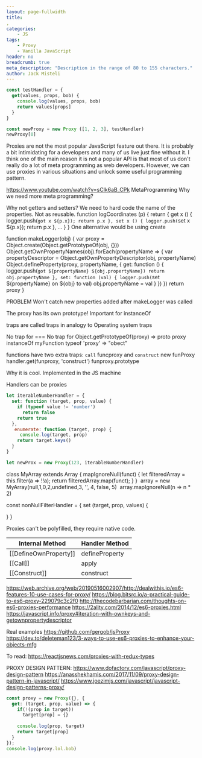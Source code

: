 ```yaml
---
layout: page-fullwidth
title:  
,
categories:
    - JS
tags:
    - Proxy
    - Vanilla JavaScript
header: no
breadcrumb: true
meta_description: "Description in the range of 80 to 155 characters."
author: Jack Misteli
---
```


```js
const testHandler = {
  get(values, props, bob) {
    console.log(values, props, bob)
    return values[props]
  }
}

const newProxy = new Proxy ([1, 2, 3], testHandler)
newProxy[0]
```

Proxies are not the most popular JavaScript feature out there. It is probably a bit intimidating for a developers and many of us live just fine without it. I think one of the main reason it is not a popular API is that most of us don't really do a lot of meta programming as web developers. However, we can use proxies in various situations and unlock some useful programming pattern. 

https://www.youtube.com/watch?v=sClk6aB_CPk
MetaProgramming 
Why we need more meta programming?


Why not getters and setters?
We need to hard code the name of the properties. Not as reusable.
function logCoordinates (p) {
  return {
    get x () {
      logger.push(`got x ${p.x});
      return p.x
    },
     set x () {
      logger.push(`set x ${p.x});
      return p.x
    },
    ...
  }
}
One alternative would be using create

function makeLogger(obj) {
  var proxy = Object.create(Object.getPrototypeOf(obj, {}))
  Object.getOwnPropertyNames(obj).forEach(propertyName => {
    var propertyDescriptor = Object.getOwnPropertyDescriptor(obj, propertyName)
    Object.defineProperty(proxy, propertyName, {
      get: function () {
        logger.push(`got ${propertyName} ${obj.propertyName})
        return obj.propertyName
      },
      set: function (val) {
        logger.push(`set ${propertyName} on ${obj} to val)
        obj.propertyName = val
      }
    })
  })
  return proxy
}

PROBLEM Won't catch new properties added after makeLogger was called


The proxy has its own prototype! Important for instanceOf

traps are called traps in analogy to Operating system traps

No trap for === 
No trap for Object.getPrototypeOf(proxy) => proto
proxy instanceOf myFunction
typeof 'proxy' => "obect"

functions have two extra traps:
`call` funcproxy and `construct` new funProxy
handler.get(funproxy, 'construct')
funproxy.prototype

Why it is cool.
Implemented in the JS machine

Handlers can be proxies

```js
let iterableNumberHandler = {
  set: function (target, prop, value) {
    if (typeof value != 'number')
      return false
    return true
  },
   enumerate: function (target, prop) {
     console.log(target, prop)
    return target.keys()
  }
}

let newProx = new Proxy(123, iterableNumberHandler)
```

class MyArray extends Array {
	 mapIgnoreNull(funct) {
        let filteredArray = this.filter(a => !!a);
        return filteredArray.map(funct);
    }
}
​
array = new MyArray(null,1,0,2,undefined,3, '', 4, false, 5)
​
array.mapIgnoreNull(n => n * 2)

const nonNullFilterHandler = {
  set (target, prop, values) {

  }
}

Proxies can't be polyfilled, they require native code.


| Internal Method       | Handler Method           |
|-----------------------|--------------------------|
| [[DefineOwnProperty]] | defineProperty           |
| [[Call]]              | apply                    |
| [[Construct]]         | construct                |


https://web.archive.org/web/20190516002907/http://dealwithjs.io/es6-features-10-use-cases-for-proxy/
https://blog.bitsrc.io/a-practical-guide-to-es6-proxy-229079c3c2f0
http://thecodebarbarian.com/thoughts-on-es6-proxies-performance 
https://2ality.com/2014/12/es6-proxies.html
https://javascript.info/proxy#iteration-with-ownkeys-and-getownpropertydescriptor

Real examples https://github.com/gergob/jsProxy
https://dev.to/deleteman123/3-ways-to-use-es6-proxies-to-enhance-your-objects-mfg

To read:
https://reactjsnews.com/proxies-with-redux-types

PROXY DESIGN PATTERN:
https://www.dofactory.com/javascript/proxy-design-pattern
https://anasshekhamis.com/2017/11/09/proxy-design-pattern-in-javascript/
https://www.joezimjs.com/javascript/javascript-design-patterns-proxy/

```js
const proxy = new Proxy({}, { 
  get: (target, prop, value) => {
    if(!(prop in target)) 
      target[prop] = {}
    
    console.log(prop, target)
    return target[prop]
  }
});
console.log(proxy.lol.bob)
```